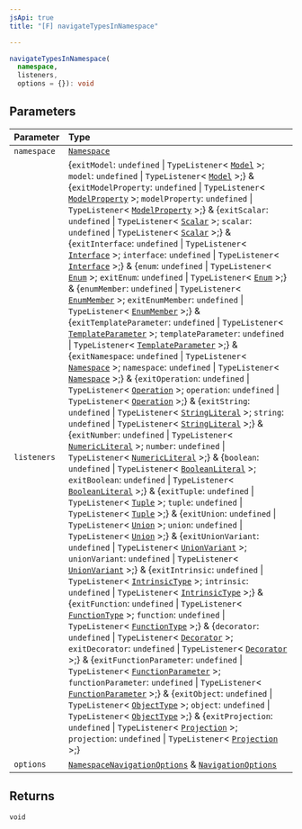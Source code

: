 ```yaml
---
jsApi: true
title: "[F] navigateTypesInNamespace"

---
```

```ts
navigateTypesInNamespace(
  namespace,
  listeners,
  options = {}): void
```

## Parameters

| Parameter | Type |
| :------ | :------ |
| `namespace` | [`Namespace`](Interface.Namespace.md) |
| `listeners` | \{`exitModel`: `undefined` \| `TypeListener`< [`Model`](Interface.Model.md) \>; `model`: `undefined` \| `TypeListener`< [`Model`](Interface.Model.md) \>;} & \{`exitModelProperty`: `undefined` \| `TypeListener`< [`ModelProperty`](Interface.ModelProperty.md) \>; `modelProperty`: `undefined` \| `TypeListener`< [`ModelProperty`](Interface.ModelProperty.md) \>;} & \{`exitScalar`: `undefined` \| `TypeListener`< [`Scalar`](Interface.Scalar.md) \>; `scalar`: `undefined` \| `TypeListener`< [`Scalar`](Interface.Scalar.md) \>;} & \{`exitInterface`: `undefined` \| `TypeListener`< [`Interface`](Interface.Interface.md) \>; `interface`: `undefined` \| `TypeListener`< [`Interface`](Interface.Interface.md) \>;} & \{`enum`: `undefined` \| `TypeListener`< [`Enum`](Interface.Enum.md) \>; `exitEnum`: `undefined` \| `TypeListener`< [`Enum`](Interface.Enum.md) \>;} & \{`enumMember`: `undefined` \| `TypeListener`< [`EnumMember`](Interface.EnumMember.md) \>; `exitEnumMember`: `undefined` \| `TypeListener`< [`EnumMember`](Interface.EnumMember.md) \>;} & \{`exitTemplateParameter`: `undefined` \| `TypeListener`< [`TemplateParameter`](Interface.TemplateParameter.md) \>; `templateParameter`: `undefined` \| `TypeListener`< [`TemplateParameter`](Interface.TemplateParameter.md) \>;} & \{`exitNamespace`: `undefined` \| `TypeListener`< [`Namespace`](Interface.Namespace.md) \>; `namespace`: `undefined` \| `TypeListener`< [`Namespace`](Interface.Namespace.md) \>;} & \{`exitOperation`: `undefined` \| `TypeListener`< [`Operation`](Interface.Operation.md) \>; `operation`: `undefined` \| `TypeListener`< [`Operation`](Interface.Operation.md) \>;} & \{`exitString`: `undefined` \| `TypeListener`< [`StringLiteral`](Interface.StringLiteral.md) \>; `string`: `undefined` \| `TypeListener`< [`StringLiteral`](Interface.StringLiteral.md) \>;} & \{`exitNumber`: `undefined` \| `TypeListener`< [`NumericLiteral`](Interface.NumericLiteral.md) \>; `number`: `undefined` \| `TypeListener`< [`NumericLiteral`](Interface.NumericLiteral.md) \>;} & \{`boolean`: `undefined` \| `TypeListener`< [`BooleanLiteral`](Interface.BooleanLiteral.md) \>; `exitBoolean`: `undefined` \| `TypeListener`< [`BooleanLiteral`](Interface.BooleanLiteral.md) \>;} & \{`exitTuple`: `undefined` \| `TypeListener`< [`Tuple`](Interface.Tuple.md) \>; `tuple`: `undefined` \| `TypeListener`< [`Tuple`](Interface.Tuple.md) \>;} & \{`exitUnion`: `undefined` \| `TypeListener`< [`Union`](Interface.Union.md) \>; `union`: `undefined` \| `TypeListener`< [`Union`](Interface.Union.md) \>;} & \{`exitUnionVariant`: `undefined` \| `TypeListener`< [`UnionVariant`](Interface.UnionVariant.md) \>; `unionVariant`: `undefined` \| `TypeListener`< [`UnionVariant`](Interface.UnionVariant.md) \>;} & \{`exitIntrinsic`: `undefined` \| `TypeListener`< [`IntrinsicType`](Interface.IntrinsicType.md) \>; `intrinsic`: `undefined` \| `TypeListener`< [`IntrinsicType`](Interface.IntrinsicType.md) \>;} & \{`exitFunction`: `undefined` \| `TypeListener`< [`FunctionType`](Interface.FunctionType.md) \>; `function`: `undefined` \| `TypeListener`< [`FunctionType`](Interface.FunctionType.md) \>;} & \{`decorator`: `undefined` \| `TypeListener`< [`Decorator`](Interface.Decorator.md) \>; `exitDecorator`: `undefined` \| `TypeListener`< [`Decorator`](Interface.Decorator.md) \>;} & \{`exitFunctionParameter`: `undefined` \| `TypeListener`< [`FunctionParameter`](Interface.FunctionParameter.md) \>; `functionParameter`: `undefined` \| `TypeListener`< [`FunctionParameter`](Interface.FunctionParameter.md) \>;} & \{`exitObject`: `undefined` \| `TypeListener`< [`ObjectType`](Interface.ObjectType.md) \>; `object`: `undefined` \| `TypeListener`< [`ObjectType`](Interface.ObjectType.md) \>;} & \{`exitProjection`: `undefined` \| `TypeListener`< [`Projection`](Interface.Projection.md) \>; `projection`: `undefined` \| `TypeListener`< [`Projection`](Interface.Projection.md) \>;} |
| `options` | [`NamespaceNavigationOptions`](Interface.NamespaceNavigationOptions.md) & [`NavigationOptions`](Interface.NavigationOptions.md) |

## Returns

`void`
